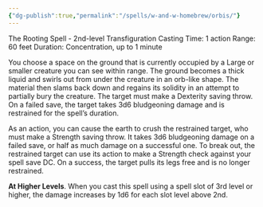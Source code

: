 ```yaml
---
{"dg-publish":true,"permalink":"/spells/w-and-w-homebrew/orbis/"}
---
```


The Rooting Spell - 2nd-level Transfiguration 
Casting Time: 1 action 
Range: 60 feet 
Duration: Concentration, up to 1 minute 

You choose a space on the ground that is currently occupied by a Large or smaller creature you can see within range. The ground becomes a thick liquid and swirls out from under the creature in an orb-like shape. The material then slams back down and regains its solidity in an attempt to partially bury the creature. The target must make a Dexterity saving throw. On a failed save, the target takes 3d6 bludgeoning damage and is restrained for the spell’s duration.

As an action, you can cause the earth to crush the restrained target, who must make a Strength saving throw. It takes 3d6 bludgeoning damage on a failed save, or half as much damage on a successful one. To break out, the restrained target can use its action to make a Strength check against your spell save DC. On a success, the target pulls its legs free and is no longer restrained. 

**At Higher Levels**. When you cast this spell using a spell slot of 3rd level or higher, the damage increases by 1d6 for each slot level above 2nd.